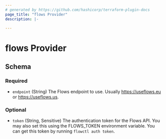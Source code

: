 ```yaml
---
# generated by https://github.com/hashicorp/terraform-plugin-docs
page_title: "flows Provider"
description: |-
  
---
```


# flows Provider





<!-- schema generated by tfplugindocs -->
## Schema

### Required

- `endpoint` (String) The Flows endpoint to use. Usually https://useflows.eu or https://useflows.us.

### Optional

- `token` (String, Sensitive) The authentication token for the Flows API. You may also set this using the FLOWS_TOKEN environment variable. You can get this token by running `flowctl auth token`.

